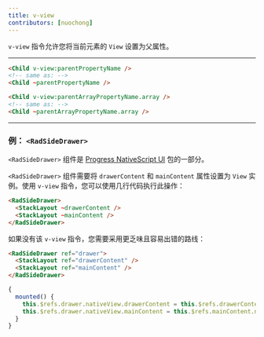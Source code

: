 ```yaml
---
title: v-view
contributors: [nuochong]
---
```


 `v-view` 指令允许您将当前元素的 `View` 设置为父属性。

---

```HTML
<Child v-view:parentPropertyName />
<!-- same as: -->
<Child ~parentPropertyName />
```

```HTML
<Child v-view:parentArrayPropertyName.array />
<!-- same as: -->
<Child ~parentArrayPropertyName.array />
```

---

### 例： `<RadSideDrawer>`

 `<RadSideDrawer>` 组件是 [Progress NativeScript UI](http://docs.telerik.com/devtools/nativescript-ui/Controls/Angular/SideDrawer/getting-started) 包的一部分。

 `<RadSideDrawer>` 组件需要将 `drawerContent` 和 `mainContent` 属性设置为 `View` 实例。使用 `v-view` 指令，您可以使用几行代码执行此操作：

```HTML
<RadSideDrawer>
  <StackLayout ~drawerContent />
  <StackLayout ~mainContent />
</RadSideDrawer>
```

如果没有该 `v-view` 指令，您需要采用更乏味且容易出错的路线：

```HTML
<RadSideDrawer ref="drawer">
  <StackLayout ref="drawerContent" />
  <StackLayout ref="mainContent" />
</RadSideDrawer>
```

```JavaScript
{
  mounted() {
    this.$refs.drawer.nativeView.drawerContent = this.$refs.drawerContent.nativeView
    this.$refs.drawer.nativeView.mainContent = this.$refs.mainContent.nativeView
  }
}
```